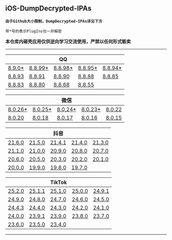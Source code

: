## iOS-DumpDecrypted-IPAs

**`由于Github大小限制，DumpDecrypted-IPAs详见下方`**

`带*号的表示PlugIns也一并解密`

**本仓库内砸壳应用仅供逆向学习交流使用，严禁以任何形式贩卖**

---

|||QQ|||
| --- | --- | --- | --- | --- |
|[8.9.0*](https://www.123pan.com/s/UPeRVv-kidhH)|[8.8.99*](https://www.123pan.com/s/UPeRVv-zcdhH)|[8.8.98*](https://www.123pan.com/s/UPeRVv-scdhH)|[8.8.95*](https://www.123pan.com/s/UPeRVv-DZdhH)|[8.8.94*](https://www.123pan.com/s/UPeRVv-ZbdhH)|
|[8.8.93](https://www.123pan.com/s/UPeRVv-lbdhH)|[8.8.91](https://www.123pan.com/s/UPeRVv-BbdhH)|[8.8.90](https://www.123pan.com/s/UPeRVv-O7dhH)|[8.8.88](https://www.123pan.com/s/UPeRVv-R7dhH)|[8.8.85](https://www.123pan.com/s/UPeRVv-D7dhH)|
|[8.8.83](https://www.123pan.com/s/UPeRVv-r7dhH)|[8.8.80](https://www.123pan.com/s/UPeRVv-87dhH)|[8.8.68](https://www.123pan.com/s/UPeRVv-07dhH)|[8.8.55](https://www.123pan.com/s/UPeRVv-K7dhH)|

|||微信|||
| --- | --- | --- | --- | --- |
|[8.0.26*](https://www.123pan.com/s/UPeRVv-8idhH)|[8.0.25*](https://www.123pan.com/s/UPeRVv-VcdhH)|[8.0.24*](https://www.123pan.com/s/UPeRVv-IcdhH)|[8.0.23*](https://www.123pan.com/s/UPeRVv-bbdhH)|[8.0.22](https://www.123pan.com/s/UPeRVv-u7dhH)|
|[8.0.20](https://www.123pan.com/s/UPeRVv-U7dhH)|[8.0.18](https://www.123pan.com/s/UPeRVv-S7dhH)|[8.0.17](https://www.123pan.com/s/UPeRVv-l7dhH)|[8.0.16](https://www.123pan.com/s/UPeRVv-77dhH)|[8.0.15](https://www.123pan.com/s/UPeRVv-b7dhH)|

|||抖音|||
| --- | --- | --- | --- | --- |
|[21.6.0](https://www.123pan.com/s/UPeRVv-ridhH)|[21.5.0](https://www.123pan.com/s/UPeRVv-LedhH)|[21.4.1](https://www.123pan.com/s/UPeRVv-uedhH)|[21.4.0](https://www.123pan.com/s/UPeRVv-oedhH)|[21.3.0](https://www.123pan.com/s/UPeRVv-ncdhH)|
|[21.1.0](https://www.123pan.com/s/UPeRVv-yZdhH)|[21.0.0](https://www.123pan.com/s/UPeRVv-wZdhH)|[20.9.0](https://www.123pan.com/s/UPeRVv-ubdhH)|[20.8.0](https://www.123pan.com/s/UPeRVv-g7dhH)|[20.7.0](https://www.123pan.com/s/UPeRVv-F7dhH)|
|[20.6.0](https://www.123pan.com/s/UPeRVv-Y7dhH)|[20.5.0](https://www.123pan.com/s/UPeRVv-G7dhH)|[20.3.0](https://www.123pan.com/s/UPeRVv-P7dhH)|[20.2.0](https://www.123pan.com/s/UPeRVv-X7dhH)|[20.1.0](https://www.123pan.com/s/UPeRVv-n7dhH)|
|[20.0.0](https://www.123pan.com/s/UPeRVv-27dhH)|[19.9.0](https://www.123pan.com/s/UPeRVv-s7dhH)|[19.8.0](https://www.123pan.com/s/UPeRVv-W7dhH)|[19.7.0](https://www.123pan.com/s/UPeRVv-C7dhH)|

|||TikTok|||
| --- | --- | --- | --- | --- |
|[25.2.0](https://www.123pan.com/s/UPeRVv-WidhH)|[25.1.1](https://www.123pan.com/s/UPeRVv-UedhH)|[25.1.0](https://www.123pan.com/s/UPeRVv-hedhH)|[25.0.0](https://www.123pan.com/s/UPeRVv-KcdhH)|[24.9.1](https://www.123pan.com/s/UPeRVv-wcdhH)|
|[24.9.0](https://www.123pan.com/s/UPeRVv-vcdhH)|[24.8.0](https://www.123pan.com/s/UPeRVv-2ZdhH)|[24.7.0](https://www.123pan.com/s/UPeRVv-AZdhH)|[24.6.0](https://www.123pan.com/s/UPeRVv-ObdhH)|[24.5.0](https://www.123pan.com/s/UPeRVv-TbdhH)|
|[24.4.3](https://www.123pan.com/s/UPeRVv-j7dhH)|[24.4.0](https://www.123pan.com/s/UPeRVv-V7dhH)|[24.3.0](https://www.123pan.com/s/UPeRVv-y7dhH)|[24.2.0](https://www.123pan.com/s/UPeRVv-67dhH)|[24.1.0](https://www.123pan.com/s/UPeRVv-q7dhH)|
|[24.0.0](https://www.123pan.com/s/UPeRVv-57dhH)|[23.9.1](https://www.123pan.com/s/UPeRVv-L7dhH)|[23.9.0](https://www.123pan.com/s/UPeRVv-z7dhH)|[23.8.0](https://www.123pan.com/s/UPeRVv-i7dhH)|[23.7.0](https://www.123pan.com/s/UPeRVv-t7dhH)|
|[23.6.0](https://www.123pan.com/s/UPeRVv-e7dhH)|[23.5.0](https://www.123pan.com/s/UPeRVv-c7dhH)|[23.4.0](https://www.123pan.com/s/UPeRVv-Z7dhH)|

---
